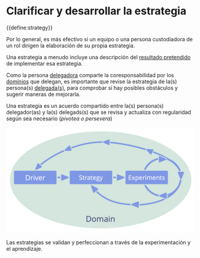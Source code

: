 # Clarificar y desarrollar la estrategia

<summary>
{{define:strategy}}
</summary>

Por lo general, es más efectivo si un equipo o una persona custodiadora de un rol dirigen la elaboración de su propia estrategia.

Una estrategia a menudo incluye una descripción del [resultado pretendido](glossary:intended-outcome) de implementar esa estrategia.

Como la persona [delegadora](glossary:delegator) comparte la coresponsabilidad por los [dominios](glossary:domain) que delegan, es importante que revise la estrategia de la(s) persona(s) [delegada(s)](glossary:delegatee), para comprobar si hay posibles obstáculos y sugerir maneras de mejorarla.

Una estrategia es un acuerdo compartido entre la(s) persona(s) delegador(as) y la(s) delegads(s) que se revisa y actualiza con regularidad según sea necesario (*pivotea o persevera*)

![Las estrategias se validan y perfeccionan a través de la experimentación y el aprendizaje.](img/evolution/domain-driver-strategy-exeriments.png)

Las estrategias se validan y perfeccionan a través de la experimentación y el aprendizaje.
